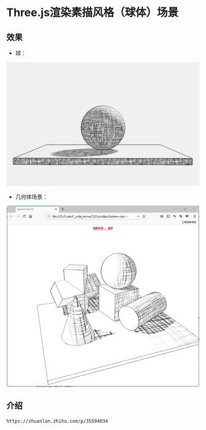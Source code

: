 #  Three.js渲染素描风格（球体）场景
## 效果
- 球：

![ ](./screenshot/sphere-threejs-finish.gif) 
 
- 几何体场景：

![](./screenshot/geo-threejs-finish.jpg)

## 介绍
	https://zhuanlan.zhihu.com/p/35594034

